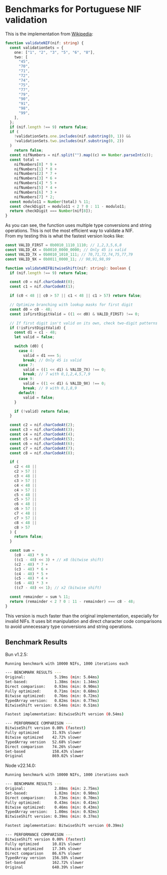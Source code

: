 # Benchmarks for Portuguese NIF validation

This is the implementation from [Wikipedia](https://pt.wikipedia.org/wiki/N%C3%BAmero_de_identifica%C3%A7%C3%A3o_fiscal#Exemplo_de_valida%C3%A7%C3%A3o_em_TypeScript):

```typescript
function validateNIF(nif: string) {
  const validationSets = {
    one: ["1", "2", "3", "5", "6", "8"],
    two: [
      "45",
      "70",
      "71",
      "72",
      "74",
      "75",
      "77",
      "79",
      "90",
      "91",
      "98",
      "99",
    ],
  };
  if (nif.length !== 9) return false;
  if (
    !validationSets.one.includes(nif.substring(0, 1)) &&
    !validationSets.two.includes(nif.substring(0, 2))
  )
    return false;
  const nifNumbers = nif.split("").map((c) => Number.parseInt(c));
  const total =
    nifNumbers[0] * 9 +
    nifNumbers[1] * 8 +
    nifNumbers[2] * 7 +
    nifNumbers[3] * 6 +
    nifNumbers[4] * 5 +
    nifNumbers[5] * 4 +
    nifNumbers[6] * 3 +
    nifNumbers[7] * 2;
  const modulo11 = Number(total) % 11;
  const checkDigit = modulo11 < 2 ? 0 : 11 - modulo11;
  return checkDigit === Number(nif[8]);
}
```

As you can see, the function uses multiple type conversions and string operations. This is not the most efficient way to validate a NIF.  
From my testing this is what the fastest version looks like:

```typescript
const VALID_FIRST = 0b0010_1110_1110; // 1,2,3,5,6,8
const VALID_4X = 0b0010_0000_0000; // Only 45 is valid
const VALID_7X = 0b0010_1010_111; // 70,71,72,74,75,77,79
const VALID_9X = 0b0011_0000_11; // 90,91,98,99

function validateNIFBitwiseShift(nif: string): boolean {
  if (nif.length !== 9) return false;

  const c0 = nif.charCodeAt(0);
  const c1 = nif.charCodeAt(1);

  if (c0 < 48 || c0 > 57 || c1 < 48 || c1 > 57) return false;

  // Optimize branching with lookup masks for first digit
  const d0 = c0 - 48;
  const isFirstDigitValid = ((1 << d0) & VALID_FIRST) !== 0;

  // If first digit isn't valid on its own, check two-digit patterns
  if (!isFirstDigitValid) {
    const d1 = c1 - 48;
    let valid = false;

    switch (d0) {
      case 4:
        valid = d1 === 5;
        break; // Only 45 is valid
      case 7:
        valid = ((1 << d1) & VALID_7X) !== 0;
        break; // 7 with 0,1,2,4,5,7,9
      case 9:
        valid = ((1 << d1) & VALID_9X) !== 0;
        break; // 9 with 0,1,8,9
      default:
        valid = false;
    }

    if (!valid) return false;
  }

  const c2 = nif.charCodeAt(2);
  const c3 = nif.charCodeAt(3);
  const c4 = nif.charCodeAt(4);
  const c5 = nif.charCodeAt(5);
  const c6 = nif.charCodeAt(6);
  const c7 = nif.charCodeAt(7);
  const c8 = nif.charCodeAt(8);

  if (
    c2 < 48 ||
    c2 > 57 ||
    c3 < 48 ||
    c3 > 57 ||
    c4 < 48 ||
    c4 > 57 ||
    c5 < 48 ||
    c5 > 57 ||
    c6 < 48 ||
    c6 > 57 ||
    c7 < 48 ||
    c7 > 57 ||
    c8 < 48 ||
    c8 > 57
  ) {
    return false;
  }

  const sum =
    (c0 - 48) * 9 +
    ((c1 - 48) << 3) + // x8 (bitwise shift)
    (c2 - 48) * 7 +
    (c3 - 48) * 6 +
    (c4 - 48) * 5 +
    (c5 - 48) * 4 +
    (c6 - 48) * 3 +
    ((c7 - 48) << 1); // x2 (bitwise shift)

  const remainder = sum % 11;
  return (remainder < 2 ? 0 : 11 - remainder) === c8 - 48;
}
```

This version is much faster than the original implementation, especially for invalid NIFs. It uses bit manipulation and direct character code comparisons to avoid unnecessary type conversions and string operations.

## Benchmark Results

Bun v1.2.5:

```bash
Running benchmark with 10000 NIFs, 1000 iterations each

--- BENCHMARK RESULTS ---
Original:             5.19ms (min: 5.04ms)
Set-based:            1.38ms (min: 1.34ms)
Direct comparison:    0.93ms (min: 0.90ms)
Fully optimized:      0.71ms (min: 0.68ms)
Bitwise optimized:    0.76ms (min: 0.72ms)
TypedArray version:   0.82ms (min: 0.77ms)
BitwiseShift version: 0.54ms (min: 0.51ms)

Fastest implementation: BitwiseShift version (0.54ms)

--- PERFORMANCE COMPARISON ---
BitwiseShift version 0.00% (fastest)
Fully optimized      31.93% slower
Bitwise optimized    42.72% slower
TypedArray version   52.68% slower
Direct comparison    74.26% slower
Set-based            158.43% slower
Original             869.02% slower
```

Node v22.14.0:

```bash
Running benchmark with 10000 NIFs, 1000 iterations each

--- BENCHMARK RESULTS ---
Original:             2.88ms (min: 2.75ms)
Set-based:            1.02ms (min: 0.98ms)
Direct comparison:    0.73ms (min: 0.70ms)
Fully optimized:      0.43ms (min: 0.41ms)
Bitwise optimized:    0.46ms (min: 0.43ms)
TypedArray version:   1.00ms (min: 0.92ms)
BitwiseShift version: 0.39ms (min: 0.37ms)

Fastest implementation: BitwiseShift version (0.39ms)

--- PERFORMANCE COMPARISON ---
BitwiseShift version 0.00% (fastest)
Fully optimized      10.81% slower
Bitwise optimized    17.34% slower
Direct comparison    86.67% slower
TypedArray version   156.58% slower
Set-based            162.72% slower
Original             640.39% slower
```
